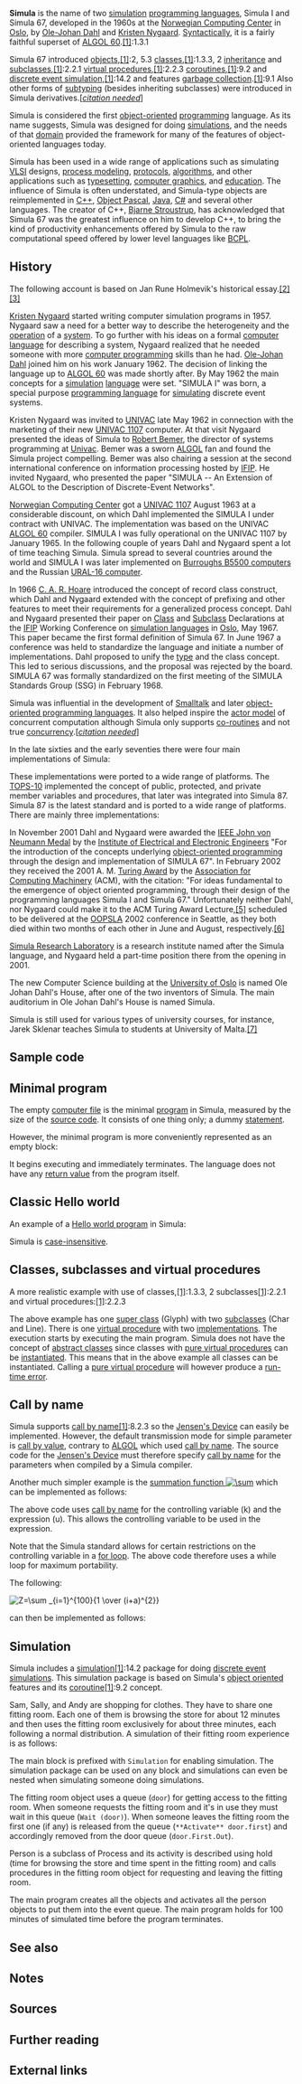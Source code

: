 **Simula** is the name of two [simulation][0] [programming languages][1], Simula I and Simula 67, developed in the 1960s at the [Norwegian Computing Center][2] in [Oslo][3], by [Ole-Johan Dahl][4] and [Kristen Nygaard][5]. [Syntactically][6], it is a fairly faithful superset of [ALGOL 60][7].[\[1\]][8]:1.3.1

Simula 67 introduced [objects][9],[\[1\]][8]:2, 5.3 [classes][10],[\[1\]][8]:1.3.3, 2 [inheritance][11] and [subclasses][12],[\[1\]][8]:2.2.1 [virtual procedures][13],[\[1\]][8]:2.2.3 [coroutines][14],[\[1\]][8]:9.2 and [discrete event simulation][15],[\[1\]][8]:14.2 and features [garbage collection][16].[\[1\]][8]:9.1 Also other forms of [subtyping][17] (besides inheriting subclasses) were introduced in Simula derivatives.\[_[citation needed][18]_\]

Simula is considered the first [object-oriented][19] [programming][20] language. As its name suggests, Simula was designed for doing [simulations][21], and the needs of that [domain][22] provided the framework for many of the features of object-oriented languages today.

Simula has been used in a wide range of applications such as simulating [VLSI][23] designs, [process modeling][24], [protocols][25], [algorithms][26], and other applications such as [typesetting][27], [computer graphics][28], and [education][29]. The influence of Simula is often understated, and Simula-type objects are reimplemented in [C++][30], [Object Pascal][31], [Java][32], [C\#][33] and several other languages. The creator of C++, [Bjarne Stroustrup][34], has acknowledged that Simula 67 was the greatest influence on him to develop C++, to bring the kind of productivity enhancements offered by Simula to the raw computational speed offered by lower level languages like [BCPL][35].

## History

The following account is based on Jan Rune Holmevik's historical essay.[\[2\]][36][\[3\]][37]

[Kristen Nygaard][5] started writing computer simulation programs in 1957\. Nygaard saw a need for a better way to describe the heterogeneity and the [operation][38] of a [system][39]. To go further with his ideas on a formal [computer language][40] for describing a system, Nygaard realized that he needed someone with more [computer programming][41] skills than he had. [Ole-Johan Dahl][4] joined him on his work January 1962\. The decision of linking the language up to [ALGOL 60][7] was made shortly after. By May 1962 the main concepts for a [simulation][42] [language][1] were set. "SIMULA I" was born, a special purpose [programming language][1] for [simulating][42] discrete event systems.

Kristen Nygaard was invited to [UNIVAC][43] late May 1962 in connection with the marketing of their new [UNIVAC 1107][44] computer. At that visit Nygaard presented the ideas of Simula to [Robert Bemer][45], the director of systems programming at [Univac][46]. Bemer was a sworn [ALGOL][47] fan and found the Simula project compelling. Bemer was also chairing a session at the second international conference on information processing hosted by [IFIP][48]. He invited Nygaard, who presented the paper "SIMULA -- An Extension of ALGOL to the Description of Discrete-Event Networks".

[Norwegian Computing Center][2] got a [UNIVAC 1107][44] August 1963 at a considerable discount, on which Dahl implemented the SIMULA I under contract with UNIVAC. The implementation was based on the UNIVAC [ALGOL 60][7] compiler. SIMULA I was fully operational on the UNIVAC 1107 by January 1965\. In the following couple of years Dahl and Nygaard spent a lot of time teaching Simula. Simula spread to several countries around the world and SIMULA I was later implemented on [Burroughs B5500 computers][49] and the Russian [URAL-16 computer][50].

In 1966 [C. A. R. Hoare][51] introduced the concept of record class construct, which Dahl and Nygaard extended with the concept of prefixing and other features to meet their requirements for a generalized process concept. Dahl and Nygaard presented their paper on [Class][10] and [Subclass][12] Declarations at the [IFIP][48] Working Conference on [simulation languages][0] in [Oslo][3], May 1967\. This paper became the first formal definition of Simula 67\. In June 1967 a conference was held to standardize the language and initiate a number of implementations. Dahl proposed to unify the [type][52] and the class concept. This led to serious discussions, and the proposal was rejected by the board. SIMULA 67 was formally standardized on the first meeting of the SIMULA Standards Group (SSG) in February 1968\.

Simula was influential in the development of [Smalltalk][53] and later [object-oriented programming languages][54]. It also helped inspire the [actor model][55] of concurrent computation although Simula only supports [co-routines][56] and not true [concurrency][57].\[_[citation needed][18]_\]

In the late sixties and the early seventies there were four main implementations of Simula:

These implementations were ported to a wide range of platforms. The [TOPS-10][58] implemented the concept of public, protected, and private member variables and procedures, that later was integrated into Simula 87\. Simula 87 is the latest standard and is ported to a wide range of platforms. There are mainly three implementations:

In November 2001 Dahl and Nygaard were awarded the [IEEE John von Neumann Medal][59] by the [Institute of Electrical and Electronic Engineers][60] "For the introduction of the concepts underlying [object-oriented programming][19] through the design and implementation of SIMULA 67". In February 2002 they received the 2001 A. M. [Turing Award][61] by the [Association for Computing Machinery][62] (ACM), with the citation: "For ideas fundamental to the emergence of object oriented programming, through their design of the programming languages Simula I and Simula 67." Unfortunately neither Dahl, nor Nygaard could make it to the ACM Turing Award Lecture,[\[5\]][63] scheduled to be delivered at the [OOPSLA][64] 2002 conference in Seattle, as they both died within two months of each other in June and August, respectively.[\[6\]][65]

[Simula Research Laboratory][66] is a research institute named after the Simula language, and Nygaard held a part-time position there from the opening in 2001\.

The new Computer Science building at the [University of Oslo][67] is named Ole Johan Dahl's House, after one of the two inventors of Simula. The main auditorium in Ole Johan Dahl's House is named Simula.

Simula is still used for various types of university courses, for instance, Jarek Sklenar teaches Simula to students at University of Malta.[\[7\]][68]

## Sample code

## Minimal program

The empty [computer file][69] is the minimal [program][70] in Simula, measured by the size of the [source code][71]. It consists of one thing only; a dummy [statement][72].

However, the minimal program is more conveniently represented as an empty block:

It begins executing and immediately terminates. The language does not have any [return value][73] from the program itself.

## Classic Hello world

An example of a [Hello world program][74] in Simula:

Simula is [case-insensitive][75].

## Classes, subclasses and virtual procedures

A more realistic example with use of classes,[\[1\]][8]:1.3.3, 2 subclasses[\[1\]][8]:2.2.1 and virtual procedures:[\[1\]][8]:2.2.3

The above example has one [super class][76] (Glyph) with two [subclasses][12] (Char and Line). There is one [virtual procedure][13] with two [implementations][77]. The execution starts by executing the main program. Simula does not have the concept of [abstract classes][78] since classes with [pure virtual procedures][79] can be [instantiated][80]. This means that in the above example all classes can be instantiated. Calling a [pure virtual procedure][79] will however produce a [run-time error][81].

## Call by name

Simula supports [call by name][82][\[1\]][8]:8.2.3 so the [Jensen's Device][83] can easily be implemented. However, the default transmission mode for simple parameter is [call by value][84], contrary to [ALGOL][47] which used [call by name][82]. The source code for the [Jensen's Device][83] must therefore specify [call by name][82] for the parameters when compiled by a Simula compiler.

Another much simpler example is the [summation function ![\sum ](https://wikimedia.org/api/rest_v1/media/math/render/svg/f1d4e06539576633987e902f402ed46728d573b6)][85] which can be implemented as follows:

The above code uses [call by name][82] for the controlling variable (k) and the expression (u). This allows the controlling variable to be used in the expression.

Note that the Simula standard allows for certain restrictions on the controlling variable in a [for loop][86]. The above code therefore uses a while loop for maximum portability.

The following:

![Z=\sum _{i=1}^{100}{1 \over (i+a)^{2}}](https://wikimedia.org/api/rest_v1/media/math/render/svg/7e5b4b37fb90cdd6177be7f4c3b1e2f037b248fa)

can then be implemented as follows:

## Simulation

Simula includes a [simulation][42][\[1\]][8]:14.2 package for doing [discrete event simulations][15]. This simulation package is based on Simula's [object oriented][87] features and its [coroutine][14][\[1\]][8]:9.2 concept.

Sam, Sally, and Andy are shopping for clothes. They have to share one fitting room. Each one of them is browsing the store for about 12 minutes and then uses the fitting room exclusively for about three minutes, each following a normal distribution. A simulation of their fitting room experience is as follows:

The main block is prefixed with `Simulation` for enabling simulation. The simulation package can be used on any block and simulations can even be nested when simulating someone doing simulations.

The fitting room object uses a queue (`door`) for getting access to the fitting room. When someone requests the fitting room and it's in use they must wait in this queue (`Wait (door)`). When someone leaves the fitting room the first one (if any) is released from the queue (`**Activate** door.first`) and accordingly removed from the door queue (`door.First.Out`).

Person is a subclass of Process and its activity is described using hold (time for browsing the store and time spent in the fitting room) and calls procedures in the fitting room object for requesting and leaving the fitting room.

The main program creates all the objects and activates all the person objects to put them into the event queue. The main program holds for 100 minutes of simulated time before the program terminates.

## See also

## Notes

## Sources

## Further reading

## External links

[0]: /wiki/Simulation_language "Simulation language"
[1]: /wiki/Programming_language "Programming language"
[2]: /wiki/Norwegian_Computing_Center "Norwegian Computing Center"
[3]: /wiki/Oslo "Oslo"
[4]: /wiki/Ole-Johan_Dahl "Ole-Johan Dahl"
[5]: /wiki/Kristen_Nygaard "Kristen Nygaard"
[6]: /wiki/Syntax_(programming_languages) "Syntax (programming languages)"
[7]: /wiki/ALGOL_60 "ALGOL 60"
[8]: #cite_note-CommonBase-1
[9]: /wiki/Object_(computing) "Object (computing)"
[10]: /wiki/Class_(computer_science) "Class (computer science)"
[11]: /wiki/Inheritance_(object-oriented_programming) "Inheritance (object-oriented programming)"
[12]: /wiki/Subclass_(computer_science) "Subclass (computer science)"
[13]: /wiki/Virtual_function "Virtual function"
[14]: /wiki/Coroutine "Coroutine"
[15]: /wiki/Discrete_event_simulation "Discrete event simulation"
[16]: /wiki/Garbage_collection_(computer_science) "Garbage collection (computer science)"
[17]: /wiki/Subtyping "Subtyping"
[18]: /wiki/Wikipedia:Citation_needed "Wikipedia:Citation needed"
[19]: /wiki/Object-oriented_programming "Object-oriented programming"
[20]: /wiki/Programming_paradigm "Programming paradigm"
[21]: /wiki/Simulations "Simulations"
[22]: /wiki/Problem_domain "Problem domain"
[23]: /wiki/Very-large-scale_integration "Very-large-scale integration"
[24]: /wiki/Process_modeling "Process modeling"
[25]: /wiki/Protocol_(computing) "Protocol (computing)"
[26]: /wiki/Algorithm "Algorithm"
[27]: /wiki/Typesetting "Typesetting"
[28]: /wiki/Computer_graphics "Computer graphics"
[29]: /wiki/Education "Education"
[30]: /wiki/C%2B%2B "C++"
[31]: /wiki/Object_Pascal "Object Pascal"
[32]: /wiki/Java_(programming_language) "Java (programming language)"
[33]: /wiki/C_Sharp_(programming_language) "C Sharp (programming language)"
[34]: /wiki/Bjarne_Stroustrup "Bjarne Stroustrup"
[35]: /wiki/BCPL "BCPL"
[36]: #cite_note-2
[37]: #cite_note-3
[38]: /wiki/Instruction_(computer_science) "Instruction (computer science)"
[39]: /wiki/System "System"
[40]: /wiki/Computer_language "Computer language"
[41]: /wiki/Computer_programming "Computer programming"
[42]: /wiki/Simulation "Simulation"
[43]: /wiki/UNIVAC "UNIVAC"
[44]: /wiki/UNIVAC_1107 "UNIVAC 1107"
[45]: /wiki/Bob_Bemer "Bob Bemer"
[46]: /wiki/Univac "Univac"
[47]: /wiki/ALGOL "ALGOL"
[48]: /wiki/International_Federation_for_Information_Processing "International Federation for Information Processing"
[49]: /wiki/Burroughs_large_systems "Burroughs large systems"
[50]: /wiki/Ural_(computer) "Ural (computer)"
[51]: /wiki/C._A._R._Hoare "C. A. R. Hoare"
[52]: /wiki/Data_type "Data type"
[53]: /wiki/Smalltalk "Smalltalk"
[54]: /wiki/Object-oriented_programming_language "Object-oriented programming language"
[55]: /wiki/Actor_model "Actor model"
[56]: /wiki/Co-routines "Co-routines"
[57]: /wiki/Concurrency_(computer_science) "Concurrency (computer science)"
[58]: /wiki/TOPS-10 "TOPS-10"
[59]: /wiki/IEEE_John_von_Neumann_Medal "IEEE John von Neumann Medal"
[60]: /wiki/Institute_of_Electrical_and_Electronic_Engineers "Institute of Electrical and Electronic Engineers"
[61]: /wiki/Turing_Award "Turing Award"
[62]: /wiki/Association_for_Computing_Machinery "Association for Computing Machinery"
[63]: #cite_note-5
[64]: /wiki/OOPSLA "OOPSLA"
[65]: #cite_note-6
[66]: /wiki/Simula_Research_Laboratory "Simula Research Laboratory"
[67]: /wiki/University_of_Oslo "University of Oslo"
[68]: #cite_note-7
[69]: /wiki/Computer_file "Computer file"
[70]: /wiki/Computer_program "Computer program"
[71]: /wiki/Source_code "Source code"
[72]: /wiki/Statement_(programming) "Statement (programming)"
[73]: /wiki/Return_value "Return value"
[74]: /wiki/Hello_world_program "Hello world program"
[75]: /wiki/Case-insensitive "Case-insensitive"
[76]: /wiki/Superclass_(computer_science) "Superclass (computer science)"
[77]: /wiki/Implementation "Implementation"
[78]: /wiki/Abstract_class "Abstract class"
[79]: /wiki/Pure_virtual_function "Pure virtual function"
[80]: /wiki/Instantiation_(computer_science) "Instantiation (computer science)"
[81]: /wiki/Run-time_error "Run-time error"
[82]: /wiki/Call_by_name "Call by name"
[83]: /wiki/Jensen%27s_Device "Jensen's Device"
[84]: /wiki/Call_by_value "Call by value"
[85]: /wiki/Arithmetic_function#Summation_functions "Arithmetic function"
[86]: /wiki/For_loop "For loop"
[87]: /wiki/Object_oriented "Object oriented"